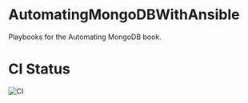 # AutomatingMongoDBWithAnsible 
Playbooks for the Automating MongoDB book.

# CI Status
![CI](https://github.com/rhysmeister/AutomatingMongoDBWithAnsible/workflows/CI/badge.svg)
